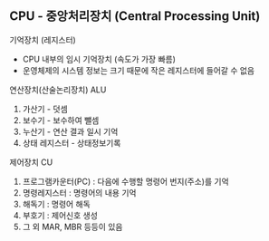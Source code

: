 ## CPU - 중앙처리장치 (Central Processing Unit)


기억장치 (레지스터)
- CPU 내부의 임시 기억장치 (속도가 가장 빠름)
- 운영체제의 시스템 정보는 크기 때문에 작은 레지스터에 들어갈 수 없음


연산장치(산술논리장치) ALU
1. 가산기 - 덧셈
2. 보수기 - 보수하여 뺄셈
3. 누산기 - 연산 결과 일시 기억
4. 상태 레지스터 - 상태정보기록

제어장치 CU
1. 프로그램카운터(PC) : 다음에 수행할 명령어 번지(주소)를 기억
2. 명령레지스터 : 명령어의 내용 기억
3. 해독기 : 명령어 해독
4. 부호기 : 제어신호 생성
5. 그 외 MAR, MBR 등등이 있음
